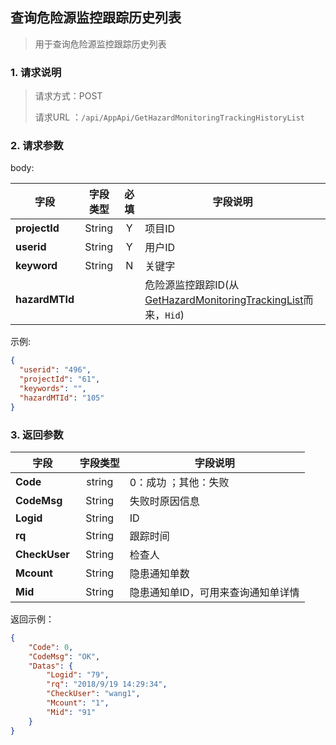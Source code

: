 ## 查询危险源监控跟踪历史列表

> 用于查询危险源监控跟踪历史列表

### 1. 请求说明

> 请求方式：POST
>
> 请求URL ：`/api/AppApi/GetHazardMonitoringTrackingHistoryList`

### 2. 请求参数

body:

| 字段           | 字段类型 | 必填 | 字段说明                                                     |
| -------------- | :------: | :--: | ------------------------------------------------------------ |
| **projectId**  |  String  |  Y   | 项目ID                                                       |
| **userid**     |  String  |  Y   | 用户ID                                                       |
| **keyword**    |  String  |  N   | 关键字                                                       |
| **hazardMTId** |          |      | 危险源监控跟踪ID(从[GetHazardMonitoringTrackingList](GetHazardMonitoringTrackingList.md)而来，`Hid`) |

示例:

```json
{
  "userid": "496",
  "projectId": "61",
  "keywords": "",
  "hazardMTId": "105"
}
```

### 3. 返回参数

| 字段        | 字段类型 | 字段说明             |
| ----------- | :------: | -------------------- |
| **Code**    |  string  | 0：成功 ；其他：失败 |
| **CodeMsg** |  String  | 失败时原因信息       |
| **Logid** | String | ID |
| **rq** | String | 跟踪时间 |
| **CheckUser** | String | 检查人 |
| **Mcount** | String | 隐患通知单数 |
| **Mid** | String | 隐患通知单ID，可用来查询通知单详情 |

返回示例：

```json
{
    "Code": 0, 
    "CodeMsg": "OK", 
    "Datas": {
        "Logid": "79", 
        "rq": "2018/9/19 14:29:34", 
        "CheckUser": "wang1", 
        "Mcount": "1", 
        "Mid": "91"
    }
}
```